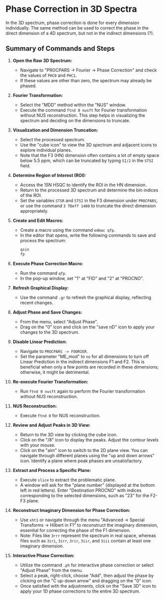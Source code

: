 # Phase Correction in 3D Spectra

In the 3D spectrum, phase correction is done for every dimension individually. The same method can be used to correct 
the phase in the direct dimension of a 4D spectrum, but not in the indirect dimensions (?).

## Summary of Commands and Steps

1. **Open the Raw 3D Spectrum:**
   - Navigate to "PROCPARS -> Fourier -> Phase Correction" and check the values of `PHC0` and `PHC1`.
   - If these values are other than zero, the spectrum may already be phased.

2. **Fourier Transformation:**
   - Select the "MDD" method within the "NUS" window.
   - Execute the command `ftnd 0 nusft` for Fourier transformation without NUS reconstruction. This step helps in visualizing the spectrum and deciding on the dimensions to truncate.

3. **Visualization and Dimension Truncation:**
   - Select the processed spectrum.
   - Use the "cube icon" to view the 3D spectrum and adjacent icons to explore individual planes.
   - Note that the F3 (HN) dimension often contains a lot of empty space below 5.5 ppm, which can be truncated by typing `SI/2` in the `STSI` field.

4. **Determine Region of Interest (ROI):**
   - Access the 15N HSQC to identify the ROI in the HN dimension.
   - Return to the processed 3D spectrum and determine the bin indices of the ROI.
   - Set the variables `STSR` and `STSI` in the F3 dimension under `PROCPARS`, or use the command `3 TDeff 1400` to truncate the direct dimension appropriately.

5. **Create and Edit Macros:**
   - Create a macro using the command `edmac qfp`.
   - In the editor that opens, write the following commands to save and process the spectrum:
     ```sh
     qsin
     fp
     ```

6. **Execute Phase Correction Macro:**
   - Run the command `qfp`.
   - In the pop-up window, set "1" at "FID" and "2" at "PROCNO".

7. **Refresh Graphical Display:**
   - Use the command `.gr` to refresh the graphical display, reflecting recent changes.

8. **Adjust Phase and Save Changes:**
   - From the menu, select "Adjust Phase".
   - Drag on the "0" icon and click on the "save nD" icon to apply your changes to the 3D spectrum.

9. **Disable Linear Prediction:**
   - Navigate to `PROCPARS -> FOURIER`.
   - Set the parameter "ME_mod" to `no` for all dimensions to turn off Linear Prediction in the indirect dimensions F1 and F2. This is beneficial when only a few points are recorded in these dimensions; otherwise, it might be detrimental.

10. **Re-execute Fourier Transformation:**
    - Run `ftnd 0 nusft` again to perform the Fourier transformation without NUS reconstruction.

11. **NUS Reconstruction:**
    - Execute `ftnd 0` for NUS reconstruction.

12. **Review and Adjust Peaks in 3D View:**
    - Return to the 3D view by clicking the cube icon.
    - Click on the "/8" icon to display the peaks. Adjust the contour levels with your mouse.
    - Click on the "aim" icon to switch to the 2D plane view. You can navigate through different planes using the "up and down arrows" icon. Identify a plane where peak phases are unsatisfactory.

13. **Extract and Process a Specific Plane:**
    - Execute `slice` to extract the problematic plane.
    - A window will ask for the "plane number" (displayed at the bottom left in red letters). Enter "Destination PROCNO" with indices corresponding to the selected dimensions, such as "23" for the F2-F3 plane.

14. **Reconstruct Imaginary Dimension for Phase Correction:**
    - Use `xht1` or navigate through the menu "Advanced -> Special Transforms -> Hilbert in F1" to reconstruct the imaginary dimension, essential for correcting the phase of the F1 dimension.
    - Note: Files like `3rrr` represent the spectrum in real space, whereas files such as `3iri`, `3irr`, `3rir`, `3iir`, and `3iii` contain at least one imaginary dimension.

15. **Interactive Phase Correction:**
    - Utilize the command `.ph` for interactive phase correction or select "Adjust Phase" from the menu.
    - Select a peak, right-click, choose "Add", then adjust the phase by clicking on the "C up-down arrow" and dragging on the "0" icon.
    - Once satisfied with the adjustments, click on the "Save 3D" icon to apply your 1D phase corrections to the entire 3D spectrum.
